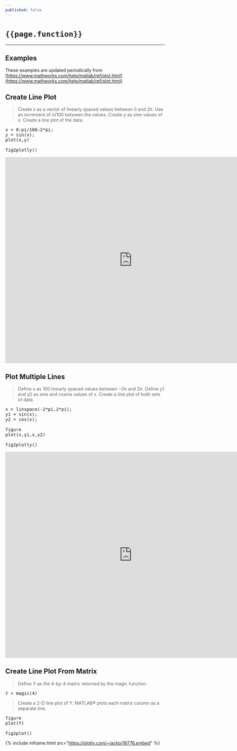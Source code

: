 ```yaml
---
published: false
---
```


# `{{page.function}}`

***

## Examples

These examples are updated periodically from [https://www.mathworks.com/help/matlab/ref/plot.html](https://www.mathworks.com/help/matlab/ref/plot.html)

<!--------------------- EXAMPLE BREAK ------------------------->
## Create Line Plot

> Create <var>x</var> as a vector of linearly spaced values between 0 and 2π. Use an increment of π/100 between the values. Create <var>y</var> as sine values of <var>x</var>. Create a line plot of the data.

<pre class="mcode">
x = 0:pi/100:2*pi;
y = sin(x);
plot(x,y)

fig2plotly()
</pre>

<iframe 
  scrolling="no" 
  margin="none" 
  padding="none" 
  seamless=seamless 
  height="650" 
  frameBorder="0"
  style="border:0"
  src="https://chart-studio.plotly.com/~jackp/18772.embed" 
  width="800">
</iframe>

<!--------------------- EXAMPLE BREAK ------------------------->
## Plot Multiple Lines

> Define x as 100 linearly spaced values between −2π and 2π. Define y1 and y2 as sine and cosine values of x. Create a line plot of both sets of data.

<pre class="mcode">
x = linspace(-2*pi,2*pi);
y1 = sin(x);
y2 = cos(x);

figure
plot(x,y1,x,y2)

fig2plotly()
</pre>

<iframe 
  scrolling="no" 
  margin="none" 
  padding="none" 
  seamless=seamless 
  height="650" 
  frameBorder="0"
  style="border:0"
  src="https://chart-studio.plotly.com/~jackp/18774.embed" 
  width="800">
</iframe>

<!--------------------- EXAMPLE BREAK ------------------------->
## Create Line Plot From Matrix

> Define Y as the 4-by-4 matrix returned by the magic function.

<pre class="mcode">
Y = magic(4)
</pre>

> Create a 2-D line plot of Y. MATLAB® plots each matrix column as a separate line.

<pre class="mcode">
figure
plot(Y)

fig2plot()
</pre>

{% include mframe.html src="https://plotly.com/~jackp/18776.embed" %}

